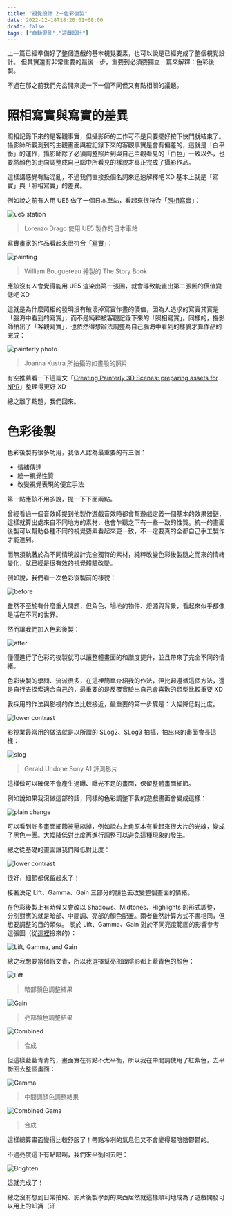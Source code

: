 ```yaml
---
title: "視覺設計 2－色彩後製"
date: 2022-12-18T18:20:01+08:00
draft: false
tags: ["自動混亂","遊戲設計"]
---
```


上一篇已經準備好了整個遊戲的基本視覺要素，也可以說是已經完成了整個視覺設計。
但其實還有非常重要的最後一步，重要到必須要獨立一篇來解釋：色彩後製。

不過在那之前我們先岔開來提一下一個不同但又有點相關的議題。

# 照相寫實與寫實的差異

照相記錄下來的是客觀事實，但攝影師的工作可不是只要擺好按下快門就結束了。攝影師所觀測到的主觀畫面與被記錄下來的客觀事實是會有偏差的，這就是「白平衡」的運作，攝影師除了必須調整照片到與自己主觀看見的「白色」一致以外，也要將顏色的走向調整成自己腦中所看見的樣貌才真正完成了攝影作品。

這樣講感覺有點混亂，不過我們直接換個名詞來迅速解釋吧 XD 基本上就是「寫實」與「照相寫實」的差異。

例如說之前有人用 UE5 做了一個日本車站，看起來很符合「<abbr title="Photorealism">照相寫實</abbr>」：

![ue5 station](/images/posts/autopanic-devlog/0014/1.png)

> Lorenzo Drago 使用 UE5 製作的日本車站

寫實畫家的作品看起來很符合「<abbr title="Realism">寫實</abbr>」：

![painting](/images/posts/autopanic-devlog/0014/2.png)

> William Bouguereau 繪製的 The Story Book

應該沒有人會覺得能用 UE5 渲染出第一張圖，就會導致能畫出第二張圖的價值變低吧 XD

這就是為什麼照相的發明沒有破壞掉寫實作畫的價值，因為人追求的寫實其實是「腦海中看到的寫實」，而不是純粹被客觀記錄下來的「照相寫實」。同樣的，攝影師拍出了「客觀寫實」，也依然得想辦法調整為自己腦海中看到的樣貌才算作品的完成：

![painterly photo](/images/posts/autopanic-devlog/0014/3.png)

> Joanna Kustra 所拍攝的如畫般的照片

有空推薦看一下這篇文「[Creating Painterly 3D Scenes: preparing assets for NPR](https://shahriyarshahrabi.medium.com/creating-painterly-3d-scenes-preparing-assets-for-npr-8d6c726cc34f)」整理得更好 XD

總之離了點題，我們回來。

# 色彩後製

色彩後製有很多功用，我個人認為最重要的有三個：

- 情緒傳達
- 統一視覺性質
- 改變視覺表現的便宜手法

第一點應該不用多說，提一下下面兩點。

曾經看過一個音效師提到他製作遊戲音效時都會幫遊戲定義一個基本的效果器鏈，這樣就算出處來自不同地方的素材，也會乍聽之下有一些一致的性質。統一的畫面後製可以幫助各種不同的視覺要素看起來更一致，不一定要真的全都自己手工製作才能達到。

而無須執著於為不同情境設計完全獨特的素材，純粹改變色彩後製隨之而來的情緒變化，就已經是很有效的視覺體驗改變。

例如說，我們看一次色彩後製前的樣貌：

![before](/images/posts/autopanic-devlog/0014/4.png)

雖然不至於有什麼重大問題，但角色、場地的物件、燈源與背景，看起來似乎都像是活在不同的世界。

然而讓我們加入色彩後製：

![after](/images/posts/autopanic-devlog/0014/5.png)

僅僅進行了色彩的後製就可以讓整體畫面的和諧度提升，並且帶來了完全不同的情緒。

色彩後製的學問、流派很多，在這裡簡單介紹我的作法，但比起遵循這個方法，還是自行去探索適合自己的，最重要的是反覆實驗出自己會喜歡的類型比較重要 XD

我採用的作法與影視的作法比較接近，最重要的第一步驟是：大幅降低對比度。

![lower contrast](/images/posts/autopanic-devlog/0014/6.png)

影視業最常用的做法就是以所謂的 SLog2、SLog3 拍攝，拍出來的畫面會長這樣：

![slog](/images/posts/autopanic-devlog/0014/7.jpg)

> Gerald Undone Sony A1 評測影片

這樣做可以確保不會產生過曝、曝光不足的畫面，保留整體畫面細節。

例如說如果我沒做這部的話，同樣的色彩調整下我的遊戲畫面會變成這樣：

![plain change](/images/posts/autopanic-devlog/0014/8.png)

可以看到許多畫面細節被壓縮掉，例如說右上角原本有看起來很大片的光線，變成了黑色一團。大幅降低對比度再進行調整可以避免這種現象的發生。

總之從基礎的畫面讓我們降低對比度：

![lower contrast](/images/posts/autopanic-devlog/0014/9.png)

很好，細節都保留起來了！

接著決定 Lift、Gamma、Gain 三部分的顏色去改變整個畫面的情緒。

在色彩後製上有時候又會改以 Shadows、Midtones、Highlights 的形式調整，分別對應的就是暗部、中間調、亮部的顏色配置。兩者雖然計算方式不盡相同，但想要調整的目的類似。
關於 Lift、Gamma、Gain 對於不同亮度範圍的影響參考這張圖（從[這裡](https://www.getop.com/post/%E9%80%99%E4%BA%9B%E5%90%8D%E7%A8%B1%E5%88%B0%E5%BA%95%E6%9C%89%E4%BB%80%E9%BA%BC%E4%B8%8D%E5%90%8C%EF%BC%9F)撿來的）：

![Lift, Gamma, and Gain](/images/posts/autopanic-devlog/0014/10.png)

總之我想要當個假文青，所以我選擇幫亮部跟陰影都上藍青色的顏色：

![Lift](/images/posts/autopanic-devlog/0014/11.png)

> 暗部顏色調整結果

![Gain](/images/posts/autopanic-devlog/0014/12.png)

> 亮部顏色調整結果

![Combined](/images/posts/autopanic-devlog/0014/13.png)

> 合成

但這樣藍藍青青的，畫面實在有點不太平衡，所以我在中間調使用了紅紫色，去平衡回去整個畫面：

![Gamma](/images/posts/autopanic-devlog/0014/14.png)

> 中間調顏色調整結果

![Combined Gama](/images/posts/autopanic-devlog/0014/15.png)

> 合成

這樣總算畫面變得比較舒服了！帶點冷冽的氣息但又不會變得超陰陰鬱鬱的。

不過亮度這下有點暗啊，我們來平衡回去吧：

![Brighten](/images/posts/autopanic-devlog/0014/16.png)

這就完成了！

總之沒有想到日常拍照、影片後製學到的東西居然就這樣順利地成為了遊戲開發可以用上的知識（汗